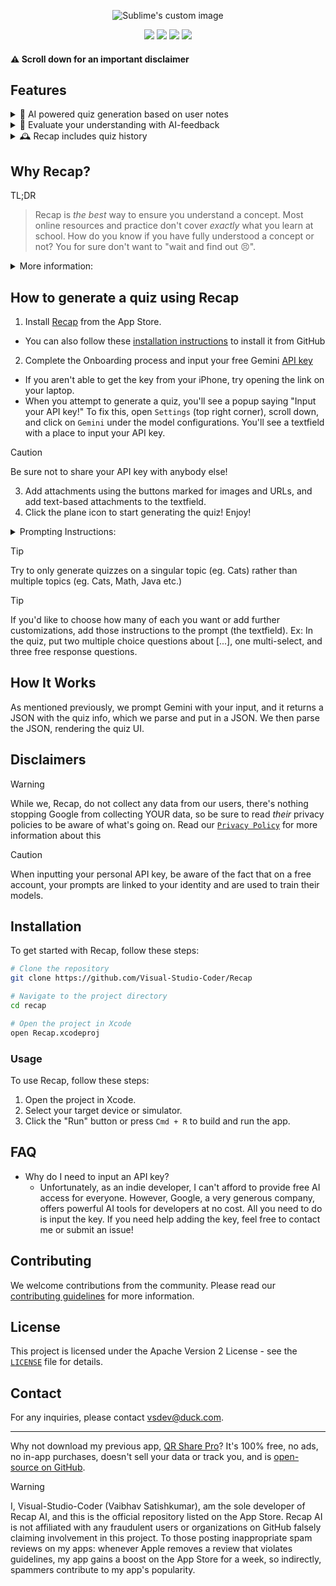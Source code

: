 <p align="center">
  <img src="https://github.com/user-attachments/assets/ee6ee288-60f5-4c4e-9f20-d75342e37290" alt="Sublime's custom image"/>
</p>

<p align="center">
  <img src="https://img.shields.io/badge/platform-iOS%2017.0%20|%20iPadOS%2017.0%20|%20macOS%2014.5%20|%20Vision%20Pro-blue">
  <img src="https://img.shields.io/badge/language-Swift-orange">
  <img src="https://img.shields.io/badge/App%20Store-Available-brightgreen">
  <img src="https://img.shields.io/badge/model-Gemini%202.0-red">
</p>

#### ⚠️ Scroll down for an important disclaimer

## Features
<details>

<summary>🤖 AI powered quiz generation based on user notes</summary>

- 🖼️, 🔗, 📝: Input images, URLs, and plain text
  - YouTube integration: Input URLs to videos with a transcript
- Supported question formats include multiple choice, multi-select, and free-response (AI-powered grading)
</details>
<details>

<summary>💬 Evaluate your understanding with AI-feedback</summary>

- We offer an `Explain` button, allowing users to understand why each option in a question is correct/incorrect
- Free Response evaluates whether a user's response is correct, and it offers ways to improve their response, reguardless of whether they got it correct or not.
- Performance feedback at the end of a quiz means that Recap can recommend reading material and concepts to work on based on the user's performance.
</details>

<details>

<summary>🕰️ Recap includes quiz history</summary>

- View list of past quizzes
- Share the quiz file with friends
- Retake the quiz (or even regenerate it!)
- View past results
</details>

## Why Recap?
TL;DR
> Recap is _the best_ way to ensure you understand a concept. Most online resources and practice don't cover _exactly_ what you learn at school. How do you know if you have fully understood a concept or not? You for sure don't want to "wait and find out 😣".

<details>
    <summary>More information:</summary>

- **Impact**: We are the first quizzing iOS app to use Gemini's large context window to deliver accurate quizzes. Our solution is designed to be easy and enjoyable for everyone, including people with disabilities. SwiftUI provides robust accessibility features out-of-the-box, such as VoiceOver, Dynamic Type, and support for various input methods. By choosing SwiftUI, we ensure that our app is accessible to a wider audience, including those with visual, auditory, and motor impairments. Additionally, we have localized the app to Spanish, making it accessible to a broader user base. Our app has the potential to contribute meaningfully to improving people's lives by providing personalized learning experiences.

- **Remarkability**: Our approach is surprising both to those well-versed and not well-versed in Large Language Models (LLM). The use of Gemini 2.0 Pro for personalized quizzing is unprecedented. This innovative use of LLM technology sets our app apart from existing solutions and showcases the potential of advanced AI in educational tools.

- **Creativity**: Recap differs from existing applications in both functionality and user experience. We use creative problem-solving approaches to offer a unique and personalized quizzing experience. Our app supports input from various resources like images, URLs, and plaintext, which is not commonly found in other quizzing apps. This flexibility allows users to create quizzes tailored to their specific learning materials.

- **Usefulness**: We have a well-defined target user persona—students who need personalized quizzes to reinforce their learning. Our solution addresses specific user needs by allowing input from various resources like images, URLs, and plaintext. The app's design ensures that it meets these needs effectively, helping users to better understand and retain the concepts they are studying.

- **Execution**: The solution is well-designed and adheres to software engineering practices. The LLM component is also well-designed and follows Machine Learning (ML)/LLM best practices. By leveraging SwiftUI, we ensure that our app is not only visually appealing but also highly accessible and inclusive. The app's architecture and code quality are robust, modular, and maintainable, ensuring that it can be easily extended and updated in the future. We follow best practices such as code reviews and continuous integration to maintain high standards of code quality and reliability.

</details>

## How to generate a quiz using Recap
1. Install [Recap](https://apps.apple.com/us/app/recap-ai/id6602897472) from the App Store.
- You can also follow these [installation instructions](#installation) to install it from GitHub
2. Complete the Onboarding process and input your free Gemini [API key](https://aistudio.google.com/app/apikey)
- If you aren't able to get the key from your iPhone, try opening the link on your laptop.
- When you attempt to generate a quiz, you'll see a popup saying "Input your API key!" To fix this, open `Settings` (top right corner), scroll down, and click on `Gemini` under the model configurations. You'll see a textfield with a place to input your API key.
> [!CAUTION]
> Be sure not to share your API key with anybody else!
3. Add attachments using the buttons marked for images and URLs, and add text-based attachments to the textfield.
4. Click the plane icon to start generating the quiz! Enjoy!
  <details>

<summary>Prompting Instructions:</summary>

- No need to use phrases such as "quiz me on [...]." We've already instructed Gemini to generate you a quiz. Just simply add attachments relating to whatever you'd like to be quizzed on.
- Free users have a 32K input limit on the Gemini 2.0 Pro model, so this means you should not exceed the limit by adding too much content. Switch to `2.0 Flash` to have a significantly larger input limit.
</details>

> [!TIP]
> Try to only generate quizzes on a singular topic (eg. Cats) rather than multiple topics (eg. Cats, Math, Java etc.)

> [!TIP]
> If you'd like to choose how many of each you want or add further customizations, add those instructions to the prompt (the textfield). Ex: In the quiz, put two multiple choice questions about [...], one multi-select, and three free response questions.

## How It Works
As mentioned previously, we prompt Gemini with your input, and it returns a JSON with the quiz info, which we parse and put in a JSON. We then parse the JSON, rendering the quiz UI.


## Disclaimers
> [!WARNING]
> While we, Recap, do not collect any data from our users, there's nothing stopping Google from collecting YOUR data, so be sure to read *their* privacy policies to be aware of what's going on. Read our [`Privacy Policy`](https://github.com/Visual-Studio-Coder/Recap/blob/master/Privacy.md) for more information about this

> [!CAUTION]
> When inputting your personal API key, be aware of the fact that on a free account, your prompts are linked to your identity and are used to train their models.

## Installation
To get started with Recap, follow these steps:

```sh
# Clone the repository
git clone https://github.com/Visual-Studio-Coder/Recap

# Navigate to the project directory
cd recap

# Open the project in Xcode
open Recap.xcodeproj
```

### Usage
To use Recap, follow these steps:

1. Open the project in Xcode.
2. Select your target device or simulator.
3. Click the "Run" button or press `Cmd + R` to build and run the app.

## FAQ
- Why do I need to input an API key?
    - Unfortunately, as an indie developer, I can't afford to provide free AI access for everyone. However, Google, a very generous company, offers powerful AI tools for developers at no cost. All you need to do is input the key. If you need help adding the key, feel free to contact me or submit an issue!

## Contributing
We welcome contributions from the community. Please read our [contributing guidelines](CONTRIBUTING.md) for more information.

## License
This project is licensed under the Apache Version 2 License - see the [`LICENSE`](https://github.com/Visual-Studio-Coder/Recap/blob/master/LICENSE) file for details.

## Contact
For any inquiries, please contact [vsdev@duck.com](mailto:vsdev@duck.com).

---

Why not download my previous app, [QR Share Pro](https://apps.apple.com/us/app/qr-share-pro/id6479589995)? It's 100% free, no ads, no in-app purchases, doesn't sell your data or track you, and is [open-source on GitHub](https://github.com/visual-studio-coder/qr-share-pro).

> [!WARNING]
> I, Visual-Studio-Coder (Vaibhav Satishkumar), am the sole developer of Recap AI, and this is the official repository listed on the App Store. Recap AI is not affiliated with any fraudulent users or organizations on GitHub falsely claiming involvement in this project. To those posting inappropriate spam reviews on my apps: whenever Apple removes a review that violates guidelines, my app gains a boost on the App Store for a week, so indirectly, spammers contribute to my app's popularity.
